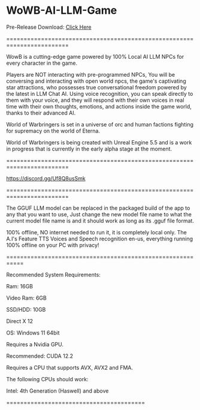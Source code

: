 # WoWB-AI-LLM-Game

Pre-Release Download: [Click Here](https://drive.google.com/uc?export=download&id=1JGE2wJZKg1qh3NOvZIChEzr4Ssq8y0f3
)

========================================================================

WowB is a cutting-edge game powered by 100% Local AI LLM NPCs for every character in the game.

Players are NOT interacting with pre-programmed NPCs, You will be conversing and interacting with open world npcs, the game's captivating star attractions, who possesses true conversational freedom powered by the latest in LLM Chat AI.
Using voice recognition, you can speak directly to them with your voice, and they will respond with their own voices in real time with their own thoughts, emotions, and actions inside the game world, thanks to their advanced AI.

World of Warbringers is set in a universe of orc and human factions fighting for supremacy on the world of Eterna.

World of Warbringers is being created with Unreal Engine 5.5 and is a work in progress that is currently in the early alpha stage at the moment.

========================================================================

https://discord.gg/Uf8Q8usSmk

========================================================================

The GGUF LLM model can be replaced in the packaged build of the app to any that you want to use, Just change the new model file name to what the current model file name is and it should work as long as its .gguf file format.

100% offline, NO internet needed to run it, it is completely local only. The A.I's Feature TTS Voices and Speech recognition en-us, everything running 100% offline on your PC with privacy!

===========================================================

Recommended System Requirements:

Ram: 16GB

Video Ram: 6GB

SSD/HDD: 10GB

Direct X 12

OS: Windows 11 64bit

Requires a Nvidia GPU.

Recommended: CUDA 12.2

Requires a CPU that supports AVX, AVX2 and FMA.

The following CPUs should work:

Intel: 4th Generation (Haswell) and above

========================================
